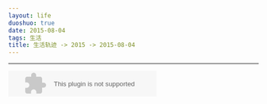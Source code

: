 ```yaml
---
layout: life
duoshuo: true
date: 2015-08-04
tags: 生活
title: 生活轨迹 -> 2015 -> 2015-08-04
---
```


*******

>


<embed src="http://music.163.com/style/swf/widget.swf?sid=29577003&type=2&auto=1&width=278&height=32" width="298" height="52"  allowNetworking="all"></embed>

